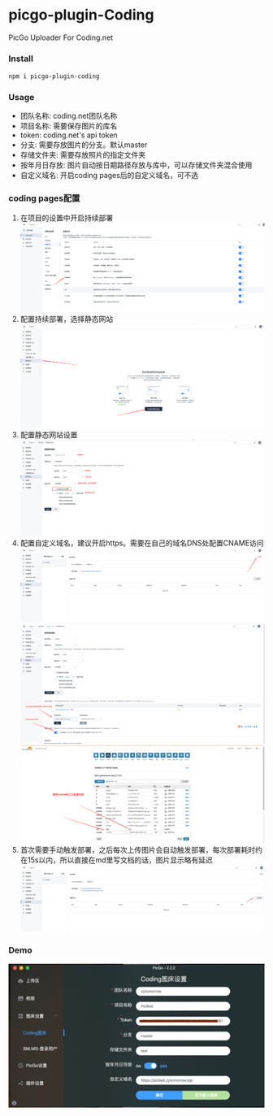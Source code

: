 # picgo-plugin-Coding

PicGo Uploader For Coding.net

### Install

```bash
npm i picgo-plugin-coding
```

### Usage

- 团队名称: coding.net团队名称
- 项目名称: 需要保存图片的库名
- token: coding.net's api token
- 分支: 需要存放图片的分支。默认master
- 存储文件夹: 需要存放照片的指定文件夹
- 按年月日存放: 图片自动按日期路径存放与库中，可以存储文件夹混合使用
- 自定义域名: 开启coding pages后的自定义域名，可不选

### coding pages配置
1. 在项目的设置中开启持续部署
   ![OPEN](./static/enable_CICD.png)
2. 配置持续部署，选择静态网站
   ![](./static/static_web.png)
3. 配置静态网站设置
   ![](./static/config_1.png)
4. 配置自定义域名，建议开启https。需要在自己的域名DNS处配置CNAME访问
   ![](./static/config_2.png)
   ![](./static/config_3.png)
   ![](./static/config_5.png)
5. 首次需要手动触发部署，之后每次上传图片会自动触发部署，每次部署耗时约在15s以内，所以直接在md里写文档的话，图片显示略有延迟
   ![](./static/config_4.png)


### Demo
![Demo](./static/demo.png)
